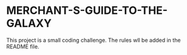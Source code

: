 # MERCHANT-S-GUIDE-TO-THE-GALAXY
This project is a small coding challenge. The rules wll be added in the README file.
